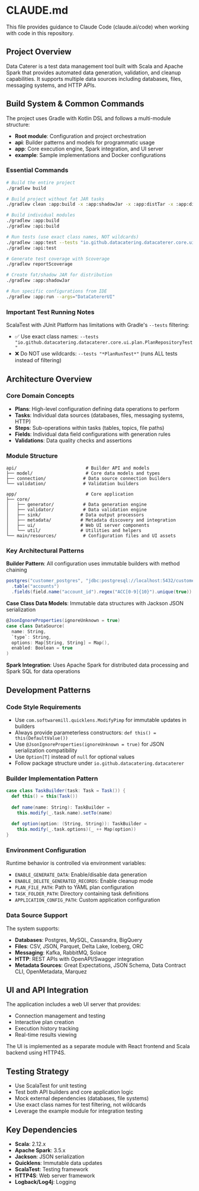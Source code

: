 # CLAUDE.md

This file provides guidance to Claude Code (claude.ai/code) when working with code in this repository.

## Project Overview

Data Caterer is a test data management tool built with Scala and Apache Spark that provides automated data generation, validation, and cleanup capabilities. It supports multiple data sources including databases, files, messaging systems, and HTTP APIs.

## Build System & Common Commands

The project uses Gradle with Kotlin DSL and follows a multi-module structure:
- **Root module**: Configuration and project orchestration
- **api**: Builder patterns and models for programmatic usage  
- **app**: Core execution engine, Spark integration, and UI server
- **example**: Sample implementations and Docker configurations

### Essential Commands

```bash
# Build the entire project
./gradlew build

# Build project without fat JAR tasks
./gradlew clean :app:build -x :app:shadowJar -x :app:distTar -x :app:distZip

# Build individual modules
./gradlew :app:build
./gradlew :api:build

# Run tests (use exact class names, NOT wildcards)
./gradlew :app:test --tests "io.github.datacatering.datacaterer.core.ui.plan.PlanRepositoryTest" --info
./gradlew :api:test

# Generate test coverage with Scoverage
./gradlew reportScoverage

# Create fat/shadow JAR for distribution
./gradlew :app:shadowJar

# Run specific configurations from IDE
./gradlew :app:run --args="DataCatererUI"
```

### Important Test Running Notes

ScalaTest with JUnit Platform has limitations with Gradle's `--tests` filtering:
- ✅ Use exact class names: `--tests "io.github.datacatering.datacaterer.core.ui.plan.PlanRepositoryTest"`
- ❌ Do NOT use wildcards: `--tests "*PlanRunTest*"` (runs ALL tests instead of filtering)

## Architecture Overview

### Core Domain Concepts

- **Plans**: High-level configuration defining data operations to perform
- **Tasks**: Individual data sources (databases, files, messaging systems, HTTP)
- **Steps**: Sub-operations within tasks (tables, topics, file paths)
- **Fields**: Individual data field configurations with generation rules
- **Validations**: Data quality checks and assertions

### Module Structure

```
api/                          # Builder API and models
├── model/                    # Core data models and types
├── connection/              # Data source connection builders
└── validation/              # Validation builders

app/                          # Core application
├── core/
│   ├── generator/           # Data generation engine
│   ├── validator/           # Data validation engine
│   ├── sink/               # Data output processors
│   ├── metadata/           # Metadata discovery and integration
│   ├── ui/                 # Web UI server components
│   └── util/               # Utilities and helpers
└── main/resources/          # Configuration files and UI assets
```

### Key Architectural Patterns

**Builder Pattern**: All configuration uses immutable builders with method chaining
```scala
postgres("customer_postgres", "jdbc:postgresql://localhost:5432/customer")
  .table("accounts")  
  .fields(field.name("account_id").regex("ACC[0-9]{10}").unique(true))
```

**Case Class Data Models**: Immutable data structures with Jackson JSON serialization
```scala
@JsonIgnoreProperties(ignoreUnknown = true)
case class DataSource(
  name: String,
  `type`: String,
  options: Map[String, String] = Map(),
  enabled: Boolean = true
)
```

**Spark Integration**: Uses Apache Spark for distributed data processing and Spark SQL for data operations

## Development Patterns

### Code Style Requirements

- Use `com.softwaremill.quicklens.ModifyPimp` for immutable updates in builders
- Always provide parameterless constructors: `def this() = this(DefaultValue())`
- Use `@JsonIgnoreProperties(ignoreUnknown = true)` for JSON serialization compatibility
- Use `Option[T]` instead of `null` for optional values
- Follow package structure under `io.github.datacatering.datacaterer`

### Builder Implementation Pattern

```scala
case class TaskBuilder(task: Task = Task()) {
  def this() = this(Task())
  
  def name(name: String): TaskBuilder = 
    this.modify(_.task.name).setTo(name)
    
  def option(option: (String, String)): TaskBuilder =
    this.modify(_.task.options)(_ ++ Map(option))
}
```

### Environment Configuration

Runtime behavior is controlled via environment variables:
- `ENABLE_GENERATE_DATA`: Enable/disable data generation
- `ENABLE_DELETE_GENERATED_RECORDS`: Enable cleanup mode
- `PLAN_FILE_PATH`: Path to YAML plan configuration
- `TASK_FOLDER_PATH`: Directory containing task definitions
- `APPLICATION_CONFIG_PATH`: Custom application configuration

### Data Source Support

The system supports:
- **Databases**: Postgres, MySQL, Cassandra, BigQuery
- **Files**: CSV, JSON, Parquet, Delta Lake, Iceberg, ORC
- **Messaging**: Kafka, RabbitMQ, Solace
- **HTTP**: REST APIs with OpenAPI/Swagger integration
- **Metadata Sources**: Great Expectations, JSON Schema, Data Contract CLI, OpenMetadata, Marquez

## UI and API Integration

The application includes a web UI server that provides:
- Connection management and testing
- Interactive plan creation
- Execution history tracking
- Real-time results viewing

The UI is implemented as a separate module with React frontend and Scala backend using HTTP4S.

## Testing Strategy

- Use ScalaTest for unit testing
- Test both API builders and core application logic
- Mock external dependencies (databases, file systems)
- Use exact class names for test filtering, not wildcards
- Leverage the example module for integration testing

## Key Dependencies

- **Scala**: 2.12.x
- **Apache Spark**: 3.5.x
- **Jackson**: JSON serialization
- **Quicklens**: Immutable data updates
- **ScalaTest**: Testing framework
- **HTTP4S**: Web server framework
- **Logback/Log4j**: Logging